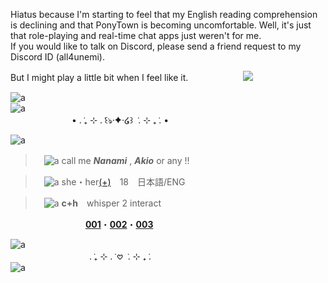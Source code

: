 Hiatus because I'm starting to feel that my English reading comprehension is declining and that PonyTown is becoming uncomfortable. Well, it's just that role-playing and real-time chat apps just weren't for me.</br>
If you would like to talk on Discord, please send a friend request to my Discord ID (all4unemi).

But I might play a little bit when I feel like it.
　　　　　　![](https://komarev.com/ghpvc/?username=akihabaraaaa&color=grey&plastic)

![a](https://64.media.tumblr.com/bcce98be50fea3ba9c43d45ac0fce6b1/34c030bcc2361e51-cc/s400x600/8a59b0958905a5cde55a63c0c159569c2291b477.pnj)</br>
![a](https://ul.h3z.jp/DG0vrULx.gif)</br>
　　　　　　　• . ݁₊ ⊹ . ݁꒰ঌ·✦·໒꒱ ݁ . ⊹ ₊ ݁. •

![a](https://64.media.tumblr.com/a2898ffeb2f6e8b0cc2822adb2c8655c/34c030bcc2361e51-c6/s400x600/9f38304dd9f89bb61f24ceb9fbd8c96b4ed8f509.pnj)

> 　![a](https://images-wixmp-ed30a86b8c4ca887773594c2.wixmp.com/f/b0b96411-1910-41e5-9e04-e394b3016103/dd67a0n-5c56fd24-593e-4f75-8526-3a0fe10306d1.gif?token=eyJ0eXAiOiJKV1QiLCJhbGciOiJIUzI1NiJ9.eyJzdWIiOiJ1cm46YXBwOjdlMGQxODg5ODIyNjQzNzNhNWYwZDQxNWVhMGQyNmUwIiwiaXNzIjoidXJuOmFwcDo3ZTBkMTg4OTgyMjY0MzczYTVmMGQ0MTVlYTBkMjZlMCIsIm9iaiI6W1t7InBhdGgiOiIvZi9iMGI5NjQxMS0xOTEwLTQxZTUtOWUwNC1lMzk0YjMwMTYxMDMvZGQ2N2Ewbi01YzU2ZmQyNC01OTNlLTRmNzUtODUyNi0zYTBmZTEwMzA2ZDEuZ2lmIn1dXSwiYXVkIjpbInVybjpzZXJ2aWNlOmZpbGUuZG93bmxvYWQiXX0.Sa1fEWWJ5ZUalpuDErPha283z6HsKcORYJvQDVwmxLE) call me ***Nanami*** , ***Akio*** or any !!

> 　![a](https://images-wixmp-ed30a86b8c4ca887773594c2.wixmp.com/f/b0b96411-1910-41e5-9e04-e394b3016103/dd67a0n-5c56fd24-593e-4f75-8526-3a0fe10306d1.gif?token=eyJ0eXAiOiJKV1QiLCJhbGciOiJIUzI1NiJ9.eyJzdWIiOiJ1cm46YXBwOjdlMGQxODg5ODIyNjQzNzNhNWYwZDQxNWVhMGQyNmUwIiwiaXNzIjoidXJuOmFwcDo3ZTBkMTg4OTgyMjY0MzczYTVmMGQ0MTVlYTBkMjZlMCIsIm9iaiI6W1t7InBhdGgiOiIvZi9iMGI5NjQxMS0xOTEwLTQxZTUtOWUwNC1lMzk0YjMwMTYxMDMvZGQ2N2Ewbi01YzU2ZmQyNC01OTNlLTRmNzUtODUyNi0zYTBmZTEwMzA2ZDEuZ2lmIn1dXSwiYXVkIjpbInVybjpzZXJ2aWNlOmZpbGUuZG93bmxvYWQiXX0.Sa1fEWWJ5ZUalpuDErPha283z6HsKcORYJvQDVwmxLE) she・her[(+)](https://en.pronouns.page/@akihabaraaa)　18　日本語/ENG

> 　![a](https://images-wixmp-ed30a86b8c4ca887773594c2.wixmp.com/f/b0b96411-1910-41e5-9e04-e394b3016103/dd67a0n-5c56fd24-593e-4f75-8526-3a0fe10306d1.gif?token=eyJ0eXAiOiJKV1QiLCJhbGciOiJIUzI1NiJ9.eyJzdWIiOiJ1cm46YXBwOjdlMGQxODg5ODIyNjQzNzNhNWYwZDQxNWVhMGQyNmUwIiwiaXNzIjoidXJuOmFwcDo3ZTBkMTg4OTgyMjY0MzczYTVmMGQ0MTVlYTBkMjZlMCIsIm9iaiI6W1t7InBhdGgiOiIvZi9iMGI5NjQxMS0xOTEwLTQxZTUtOWUwNC1lMzk0YjMwMTYxMDMvZGQ2N2Ewbi01YzU2ZmQyNC01OTNlLTRmNzUtODUyNi0zYTBmZTEwMzA2ZDEuZ2lmIn1dXSwiYXVkIjpbInVybjpzZXJ2aWNlOmZpbGUuZG93bmxvYWQiXX0.Sa1fEWWJ5ZUalpuDErPha283z6HsKcORYJvQDVwmxLE) **c+h**　whisper 2 interact



　 　　　 　　　　[**001**](https://github.com/JUNE4591633/JUNE4591633/blob/main/int.md)・[**002**](https://github.com/JUNE4591633/JUNE4591633/blob/main/byi.md)・[**003**](https://github.com/JUNE4591633/JUNE4591633/blob/main/dni.md)

![a](https://64.media.tumblr.com/705b0415ab2160e0aa6a1a34250da99c/08ee73e73f2c4e47-c5/s400x600/2ea2beed0297b3ee1d4a377c58d95cc2b5c93870.pnj)</br>
　　　　　　　　　. ݁₊ ⊹ . ݁ 𖹭 ݁ . ⊹ ₊ ݁.</br>
![a](https://64.media.tumblr.com/f38fcc07d9d2274ba26eb9e1056b2b15/34c030bcc2361e51-0e/s400x600/ba812ff50c0d3ef60d19d237d36201c812900c90.pnj) 
